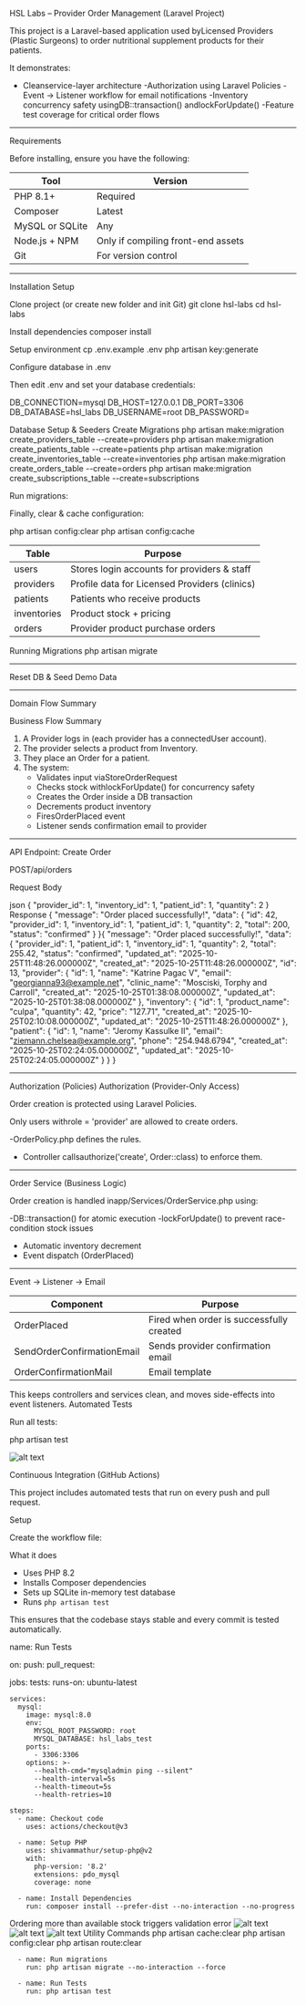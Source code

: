  HSL Labs – Provider Order Management (Laravel Project)

This project is a Laravel-based application used byLicensed Providers (Plastic Surgeons) to order nutritional supplement products for their patients. 

It demonstrates:

- Cleanservice-layer architecture
-Authorization using Laravel Policies
-Event → Listener workflow for email notifications
-Inventory concurrency safety usingDB::transaction() andlockForUpdate()
-Feature test coverage for critical order flows

***************************************************
Requirements

Before installing, ensure you have the following:

| Tool | Version |
|------|---------|
| PHP 8.1+ | Required |
| Composer | Latest |
| MySQL or SQLite | Any |
| Node.js + NPM | Only if compiling front-end assets |
| Git | For version control |

******************************************************

Installation Setup

Clone project (or create new folder and init Git)
git clone <your-repo-url> hsl-labs
cd hsl-labs

Install dependencies
composer install

Setup environment
cp .env.example .env
php artisan key:generate

Configure database in .env

Then edit .env and set your database credentials:

DB_CONNECTION=mysql
DB_HOST=127.0.0.1
DB_PORT=3306
DB_DATABASE=hsl_labs
DB_USERNAME=root
DB_PASSWORD=

Database Setup & Seeders
Create Migrations
php artisan make:migration create_providers_table --create=providers
php artisan make:migration create_patients_table --create=patients
php artisan make:migration create_inventories_table --create=inventories
php artisan make:migration create_orders_table --create=orders
php artisan make:migration create_subscriptions_table --create=subscriptions


Run migrations:


Finally, clear & cache configuration:

php artisan config:clear
php artisan config:cache


| Table | Purpose |
|-------|---------|
|users | Stores login accounts for providers & staff |
|providers | Profile data for Licensed Providers (clinics) |
|patients | Patients who receive products |
|inventories | Product stock + pricing |
|orders | Provider product purchase orders |
Running Migrations
php artisan migrate

******************************************************
Reset DB & Seed Demo Data

---

Domain Flow Summary

Business Flow Summary

1. A Provider logs in (each provider has a connectedUser account).
2. The provider selects a product from Inventory.
3. They place an Order for a patient.
4. The system:
   - Validates input viaStoreOrderRequest
   - Checks stock withlockForUpdate() for concurrency safety
   - Creates the Order inside a DB transaction
   - Decrements product inventory
   - FiresOrderPlaced event
   - Listener sends confirmation email to provider

******************************************************

API Endpoint: Create Order

POST/api/orders

Request Body

json
{
  "provider_id": 1,
  "inventory_id": 1,
  "patient_id": 1,
  "quantity": 2
}
Response
{
  "message": "Order placed successfully!",
  "data": {
    "id": 42,
    "provider_id": 1,
    "inventory_id": 1,
    "patient_id": 1,
    "quantity": 2,
    "total": 200,
    "status": "confirmed"
  }
}{
    "message": "Order placed successfully!",
    "data": {
        "provider_id": 1,
        "patient_id": 1,
        "inventory_id": 1,
        "quantity": 2,
        "total": 255.42,
        "status": "confirmed",
        "updated_at": "2025-10-25T11:48:26.000000Z",
        "created_at": "2025-10-25T11:48:26.000000Z",
        "id": 13,
        "provider": {
            "id": 1,
            "name": "Katrine Pagac V",
            "email": "georgianna93@example.net",
            "clinic_name": "Mosciski, Torphy and Carroll",
            "created_at": "2025-10-25T01:38:08.000000Z",
            "updated_at": "2025-10-25T01:38:08.000000Z"
        },
        "inventory": {
            "id": 1,
            "product_name": "culpa",
            "quantity": 42,
            "price": "127.71",
            "created_at": "2025-10-25T02:10:08.000000Z",
            "updated_at": "2025-10-25T11:48:26.000000Z"
        },
        "patient": {
            "id": 1,
            "name": "Jeromy Kassulke II",
            "email": "ziemann.chelsea@example.org",
            "phone": "254.948.6794",
            "created_at": "2025-10-25T02:24:05.000000Z",
            "updated_at": "2025-10-25T02:24:05.000000Z"
        }
    }
}

******************************************************
Authorization (Policies)
Authorization (Provider-Only Access)

Order creation is protected using Laravel Policies.

Only users withrole = 'provider' are allowed to create orders.

-OrderPolicy.php defines the rules.
- Controller callsauthorize('create', Order::class) to enforce them.

******************************************************
Order Service (Business Logic)

Order creation is handled inapp/Services/OrderService.php using:

-DB::transaction() for atomic execution
-lockForUpdate() to prevent race-condition stock issues
- Automatic inventory decrement
- Event dispatch (OrderPlaced)



******************************************************
Event → Listener → Email

| Component | Purpose |
|----------|---------|
| OrderPlaced | Fired when order is successfully created |
| SendOrderConfirmationEmail | Sends provider confirmation email |
| OrderConfirmationMail | Email template |

This keeps controllers and services clean, and moves side-effects into event listeners.
Automated Tests

Run all tests:

php artisan test

![alt text](image-6.png)

 Continuous Integration (GitHub Actions)

This project includes automated tests that run on every push and pull request.

Setup

Create the workflow file:

 What it does

- Uses PHP 8.2
- Installs Composer dependencies
- Sets up SQLite in-memory test database
- Runs `php artisan test`

This ensures that the codebase stays stable and every commit is tested automatically.

name: Run Tests

on:
  push:
  pull_request:

jobs:
  tests:
    runs-on: ubuntu-latest

    services:
      mysql:
        image: mysql:8.0
        env:
          MYSQL_ROOT_PASSWORD: root
          MYSQL_DATABASE: hsl_labs_test
        ports:
          - 3306:3306
        options: >-
          --health-cmd="mysqladmin ping --silent"
          --health-interval=5s
          --health-timeout=5s
          --health-retries=10

    steps:
      - name: Checkout code
        uses: actions/checkout@v3

      - name: Setup PHP
        uses: shivammathur/setup-php@v2
        with:
          php-version: '8.2'
          extensions: pdo_mysql
          coverage: none

      - name: Install Dependencies
        run: composer install --prefer-dist --no-interaction --no-progress

Ordering more than available stock triggers validation error
![alt text](image-5.png)
![alt text](image-3.png)
![alt text](image-4.png)
Utility Commands
php artisan cache:clear
php artisan config:clear
php artisan route:clear

      - name: Run migrations
        run: php artisan migrate --no-interaction --force

      - name: Run Tests
        run: php artisan test

